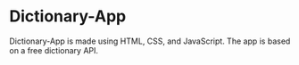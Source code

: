 # Dictionary-App
Dictionary-App is made using HTML, CSS, and JavaScript. The app is based on a free dictionary API.
